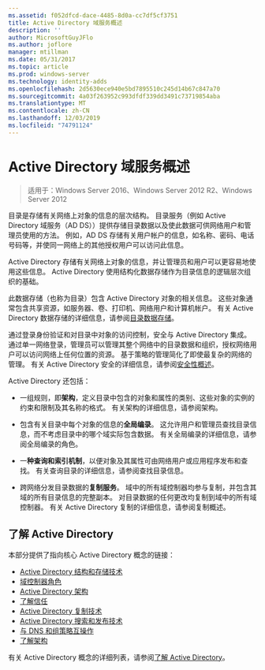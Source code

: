 ```yaml
---
ms.assetid: f052dfcd-dace-4485-8d0a-cc7df5cf3751
title: Active Directory 域服务概述
description: ''
author: MicrosoftGuyJFlo
ms.author: joflore
manager: mtillman
ms.date: 05/31/2017
ms.topic: article
ms.prod: windows-server
ms.technology: identity-adds
ms.openlocfilehash: 2d5630ece940e5bd7895510c245d14b67c847a70
ms.sourcegitcommit: 4a03f263952c993dfdf339dd3491c73719854aba
ms.translationtype: MT
ms.contentlocale: zh-CN
ms.lasthandoff: 12/03/2019
ms.locfileid: "74791124"
---
```

# <a name="active-directory-domain-services-overview"></a>Active Directory 域服务概述

>适用于：Windows Server 2016、Windows Server 2012 R2、Windows Server 2012


目录是存储有关网络上对象的信息的层次结构。 目录服务（例如 Active Directory 域服务（AD DS））提供存储目录数据以及使此数据可供网络用户和管理员使用的方法。 例如，AD DS 存储有关用户帐户的信息，如名称、密码、电话号码等，并使同一网络上的其他授权用户可以访问此信息。

Active Directory 存储有关网络上对象的信息，并让管理员和用户可以更容易地使用这些信息。 Active Directory 使用结构化数据存储作为目录信息的逻辑层次组织的基础。

此数据存储（也称为目录）包含 Active Directory 对象的相关信息。 这些对象通常包含共享资源，如服务器、卷、打印机、网络用户和计算机帐户。 有关 Active Directory 数据存储的详细信息，请参阅[目录数据存储](https://technet.microsoft.com/library/cc736627(v=ws.10).aspx)。

通过登录身份验证和对目录中对象的访问控制，安全与 Active Directory 集成。 通过单一网络登录，管理员可以管理其整个网络中的目录数据和组织，授权网络用户可以访问网络上任何位置的资源。 基于策略的管理简化了即使最复杂的网络的管理。 有关 Active Directory 安全的详细信息，请参阅[安全性概述](../../plan/security-best-practices/best-practices-for-securing-active-directory.md)。

Active Directory 还包括：
* 一组规则，即**架构**，定义目录中包含的对象和属性的类别、这些对象的实例的约束和限制及其名称的格式。 有关架构的详细信息，请参阅架构。


* 包含有关目录中每个对象的信息的**全局编录**。 这允许用户和管理员查找目录信息，而不考虑目录中的哪个域实际包含数据。 有关全局编录的详细信息，请参阅全局编录的角色。


* 一**种查询和索引机制**，以便对象及其属性可由网络用户或应用程序发布和查找。 有关查询目录的详细信息，请参阅查找目录信息。


* 跨网络分发目录数据的**复制服务**。 域中的所有域控制器均参与复制，并包含其域的所有目录信息的完整副本。 对目录数据的任何更改均复制到域中的所有域控制器。 有关 Active Directory 复制的详细信息，请参阅复制概述。

## <a name="understanding-active-directory"></a>了解 Active Directory
 本部分提供了指向核心 Active Directory 概念的链接：
 
* [Active Directory 结构和存储技术](https://technet.microsoft.com/library/cc759186(v=ws.10).aspx)
* [域控制器角色](https://technet.microsoft.com/library/cc786438(v=ws.10).aspx) 
* [Active Directory 架构](https://docs.microsoft.com/previous-versions/windows/it-pro/windows-server-2008-R2-and-2008/cc771796(v=ws.10))
* [了解信任](https://docs.microsoft.com/previous-versions/windows/it-pro/windows-server-2008-R2-and-2008/cc771568(v=ws.10)) 
* [Active Directory 复制技术](https://technet.microsoft.com/library/cc786438(v=ws.10).aspx) 
* [Active Directory 搜索和发布技术](https://technet.microsoft.com/library/cc775686(v=ws.10).aspx) 
* [与 DNS 和组策略互操作](https://docs.microsoft.com/previous-versions/windows/it-pro/windows-server-2008-R2-and-2008/dd197486(v=ws.10))
* [了解架构](https://technet.microsoft.com/library/cc759402(v=ws.10).aspx) 

有关 Active Directory 概念的详细列表，请参阅[了解 Active Directory](https://technet.microsoft.com/library/cc781408(v=ws.10).aspx)。 


